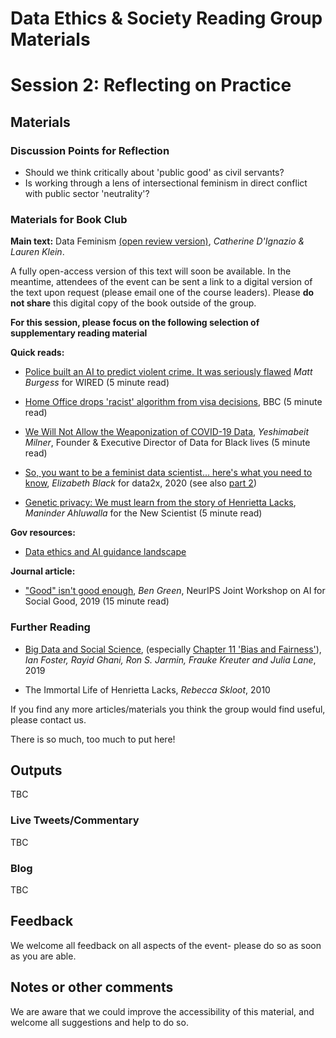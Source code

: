 Data Ethics & Society Reading Group Materials
================

# Session 2: Reflecting on Practice

## Materials

### Discussion Points for Reflection

* Should we think critically about 'public good' as civil servants?
* Is working through a lens of intersectional feminism in direct conflict with public sector 'neutrality'?

### Materials for Book Club 

__Main text:__ Data Feminism [(open review version)](https://bookbook.pubpub.org/data-feminism), _Catherine D'Ignazio & Lauren Klein_.

A fully open-access version of this text will soon be available. In the
meantime, attendees of the event can be sent a link to a digital version of the
text upon request (please email one of the course leaders). Please **do not share** this digital copy of the book outside of the group.

__For this session, please focus on the following selection of supplementary reading material__

__Quick reads:__
* [Police built an AI to predict violent crime. It was seriously
  flawed](https://www.wired.co.uk/article/police-violence-prediction-ndas) _Matt
  Burgess_ for WIRED (5 minute read)
  
* [Home Office drops 'racist' algorithm from visa
  decisions](https://www.bbc.co.uk/news/technology-53650758), BBC (5 minute read)

* [We Will Not Allow the Weaponization of COVID-19
  Data](https://medium.com/@YESHICAN/we-will-not-allow-the-weaponization-of-covid-19-data-e775d31991c),
  _Yeshimabeit Milner_, Founder & Executive Director of Data for Black lives (5
  minute read)
  
* [So, you want to be a feminist data scientist... here's what you need to
  know](https://data2x.org/so-you-want-to-be-a-feminist-data-scientistheres-what-you-need-to-know/),
  _Elizabeth Black_ for data2x, 2020 (see also [part 2](https://data2x.org/using-data-feminism-principles-to-create-better-data-infrastructure-and-informed-policies/))

* [Genetic privacy: We must learn from the story of Henrietta
  Lacks](https://www.newscientist.com/article/2250449-genetic-privacy-we-must-learn-from-the-story-of-henrietta-lacks/),
  _Maninder Ahluwalla_ for the New Scientist (5 minute read)
  
__Gov resources:__
* [Data ethics and AI guidance
  landscape](https://www.gov.uk/guidance/data-ethics-and-ai-guidance-landscape) 
  
__Journal article:__
* ["Good" isn't good
  enough](https://www.benzevgreen.com/wp-content/uploads/2019/11/19-ai4sg.pdf),
  _Ben Green_, NeurIPS Joint Workshop on AI for Social Good, 2019 (15 minute
  read)
  

### Further Reading
* [Big Data and Social Science](https://textbook.coleridgeinitiative.org/),
  (especially [Chapter 11 'Bias and
  Fairness'](https://textbook.coleridgeinitiative.org/chap-bias.html#chap:bias)),
  _Ian Foster, Rayid Ghani, Ron S. Jarmin, Frauke Kreuter and Julia Lane_, 2019
  
* The Immortal Life of Henrietta Lacks, _Rebecca Skloot_, 2010

If you find any more articles/materials you think the group would find useful,
please contact us. 

There is so much, too much to put here!

## Outputs

TBC

### Live Tweets/Commentary

TBC

### Blog

TBC

## Feedback

We welcome all feedback on all aspects of the event- please do so as soon as you
are able.

## Notes or other comments

We are aware that we could improve the accessibility of this material, and
welcome all suggestions and help to do so.
